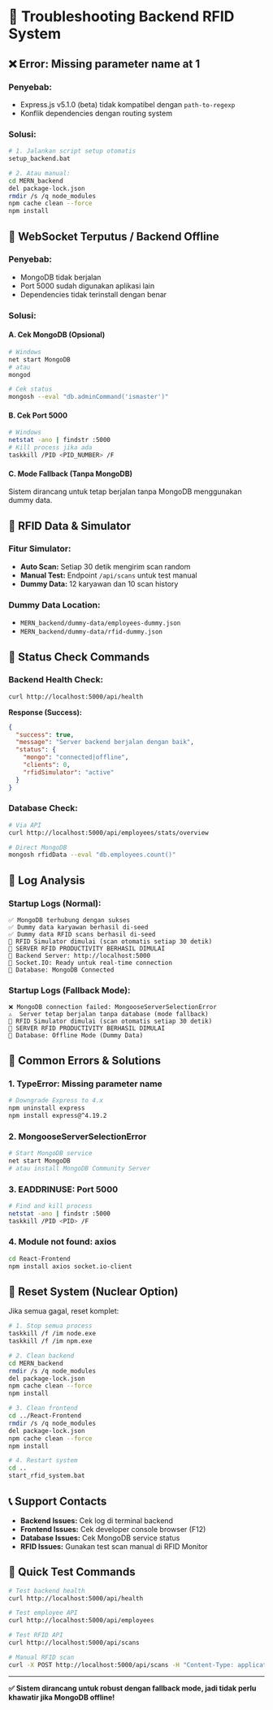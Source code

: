 # 🔧 Troubleshooting Backend RFID System

## ❌ **Error: Missing parameter name at 1**

### **Penyebab:**
- Express.js v5.1.0 (beta) tidak kompatibel dengan `path-to-regexp`
- Konflik dependencies dengan routing system

### **Solusi:**
```bash
# 1. Jalankan script setup otomatis
setup_backend.bat

# 2. Atau manual:
cd MERN_backend
del package-lock.json
rmdir /s /q node_modules
npm cache clean --force
npm install
```

## 🔌 **WebSocket Terputus / Backend Offline**

### **Penyebab:**
- MongoDB tidak berjalan
- Port 5000 sudah digunakan aplikasi lain
- Dependencies tidak terinstall dengan benar

### **Solusi:**

#### **A. Cek MongoDB (Opsional)**
```bash
# Windows
net start MongoDB
# atau
mongod

# Cek status
mongosh --eval "db.adminCommand('ismaster')"
```

#### **B. Cek Port 5000**
```bash
# Windows
netstat -ano | findstr :5000
# Kill process jika ada
taskkill /PID <PID_NUMBER> /F
```

#### **C. Mode Fallback (Tanpa MongoDB)**
Sistem dirancang untuk tetap berjalan tanpa MongoDB menggunakan dummy data.

## 📡 **RFID Data & Simulator**

### **Fitur Simulator:**
- **Auto Scan:** Setiap 30 detik mengirim scan random
- **Manual Test:** Endpoint `/api/scans` untuk test manual
- **Dummy Data:** 12 karyawan dan 10 scan history

### **Dummy Data Location:**
- `MERN_backend/dummy-data/employees-dummy.json`
- `MERN_backend/dummy-data/rfid-dummy.json`

## 🚀 **Status Check Commands**

### **Backend Health Check:**
```bash
curl http://localhost:5000/api/health
```

**Response (Success):**
```json
{
  "success": true,
  "message": "Server backend berjalan dengan baik",
  "status": {
    "mongo": "connected|offline",
    "clients": 0,
    "rfidSimulator": "active"
  }
}
```

### **Database Check:**
```bash
# Via API
curl http://localhost:5000/api/employees/stats/overview

# Direct MongoDB
mongosh rfidData --eval "db.employees.count()"
```

## 📝 **Log Analysis**

### **Startup Logs (Normal):**
```
✅ MongoDB terhubung dengan sukses
✅ Dummy data karyawan berhasil di-seed
✅ Dummy data RFID scans berhasil di-seed
🤖 RFID Simulator dimulai (scan otomatis setiap 30 detik)
🚀 SERVER RFID PRODUCTIVITY BERHASIL DIMULAI
📡 Backend Server: http://localhost:5000
🔗 Socket.IO: Ready untuk real-time connection
💾 Database: MongoDB Connected
```

### **Startup Logs (Fallback Mode):**
```
❌ MongoDB connection failed: MongooseServerSelectionError
⚠️  Server tetap berjalan tanpa database (mode fallback)
🤖 RFID Simulator dimulai (scan otomatis setiap 30 detik)
🚀 SERVER RFID PRODUCTIVITY BERHASIL DIMULAI
💾 Database: Offline Mode (Dummy Data)
```

## 🐛 **Common Errors & Solutions**

### **1. TypeError: Missing parameter name**
```bash
# Downgrade Express to 4.x
npm uninstall express
npm install express@^4.19.2
```

### **2. MongooseServerSelectionError**
```bash
# Start MongoDB service
net start MongoDB
# atau install MongoDB Community Server
```

### **3. EADDRINUSE: Port 5000**
```bash
# Find and kill process
netstat -ano | findstr :5000
taskkill /PID <PID> /F
```

### **4. Module not found: axios**
```bash
cd React-Frontend
npm install axios socket.io-client
```

## 🔄 **Reset System (Nuclear Option)**

Jika semua gagal, reset komplet:

```bash
# 1. Stop semua process
taskkill /f /im node.exe
taskkill /f /im npm.exe

# 2. Clean backend
cd MERN_backend
rmdir /s /q node_modules
del package-lock.json
npm cache clean --force
npm install

# 3. Clean frontend
cd ../React-Frontend  
rmdir /s /q node_modules
del package-lock.json
npm cache clean --force
npm install

# 4. Restart system
cd ..
start_rfid_system.bat
```

## 📞 **Support Contacts**

- **Backend Issues:** Cek log di terminal backend
- **Frontend Issues:** Cek developer console browser (F12)
- **Database Issues:** Cek MongoDB service status
- **RFID Issues:** Gunakan test scan manual di RFID Monitor

## 🎯 **Quick Test Commands**

```bash
# Test backend health
curl http://localhost:5000/api/health

# Test employee API
curl http://localhost:5000/api/employees

# Test RFID API
curl http://localhost:5000/api/scans

# Manual RFID scan
curl -X POST http://localhost:5000/api/scans -H "Content-Type: application/json" -d "{\"uid\":\"TEST123\"}"
```

---

**✅ Sistem dirancang untuk robust dengan fallback mode, jadi tidak perlu khawatir jika MongoDB offline!** 